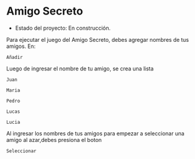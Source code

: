 <h1> Amigo Secreto</h1>

- Estado del proyecto: En construcción.

Para ejecutar el juego del Amigo Secreto, debes agregar nombres de tus amigos. En:

```Añadir ```

Luego de ingresar el nombre de tu amigo, se crea una lista 

```Juan```

```Maria```

```Pedro```

```Lucas```

```Lucia```

Al ingresar los nombres de tus amigos para empezar a seleccionar una amigo al azar,debes presiona el boton 

```Seleccionar```

```
